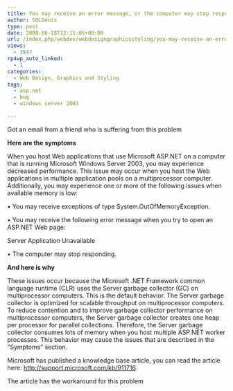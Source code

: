 ```yaml
---
title: You may receive an error message, or the computer may stop responding, when you host Web applications that use ASP.NET on a computer that is running Windows Server 2003
author: SQLDenis
type: post
date: 2008-06-18T12:11:05+00:00
url: /index.php/webdev/webdesigngraphicsstyling/you-may-receive-an-error-message-or-the-2003/
views:
  - 3547
rp4wp_auto_linked:
  - 1
categories:
  - Web Design, Graphics and Styling
tags:
  - asp.net
  - bug
  - windows server 2003

---
```

Got an email from a friend who is suffering from this problem

**Here are the symptoms**
  
When you host Web applications that use Microsoft ASP.NET on a computer that is running Microsoft Windows Server 2003, you may experience decreased performance. This issue may occur when you host the Web applications in multiple application pools on a multiprocessor computer. Additionally, you may experience one or more of the following issues when available memory is low:
  
• You may receive exceptions of type System.OutOfMemoryException.
  
• You may receive the following error message when you try to open an ASP.NET Web page:
  
Server Application Unavailable
  
• The computer may stop responding. 

**And here is why**
  
These issues occur because the Microsoft .NET Framework common language runtime (CLR) uses the Server garbage collector (GC) on multiprocessor computers. This is the default behavior. The Server garbage collector is optimized for scalable throughput on multiprocessor computers. To reduce contention and to improve garbage collector performance on multiprocessor computers, the Server garbage collector creates one heap per processor for parallel collections. Therefore, the Server garbage collector consumes lots of memory when you host multiple ASP.NET worker processes. This behavior may cause the issues that are described in the &#8220;Symptoms&#8221; section.

Microsoft has published a knowledge base article, you can read the article here: http://support.microsoft.com/kb/911716

The article has the workaround for this problem